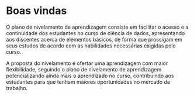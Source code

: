 # Boas vindas

O plano de nivelamento de aprendizagem consiste em facilitar o acesso e a continuidade dos estudantes no curso de ciência de dados, apresentando aos discentes acerca de elementos básicos, de forma que prossigam em seus estudos de acordo com as habilidades necessárias exigidas pelo curso.

A proposta do nivelamento é ofertar uma aprendizagem com maior flexibilidade, seguindo o plano de nivelamento de aprendizagem potencializando ainda mais o aprendizado no curso, contribuindo aos estudantes para que tenham maiores oportunidades no mercado de trabalho.
